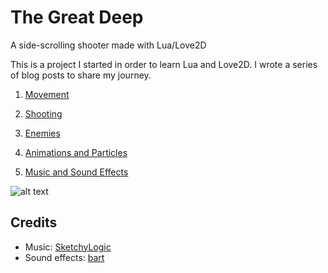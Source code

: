 # The Great Deep
A side-scrolling shooter made with Lua/Love2D

This is a project I started in order to learn Lua and Love2D. I wrote a series of blog posts to share my journey.

1. [Movement](https://dev.to/jeansberg/make-a-shooter-in-lualove2d---part-1)

2. [Shooting](https://dev.to/jeansberg/make-a-shooter-in-lualove2d---part-2)

3. [Enemies](https://dev.to/jeansberg/make-a-shooter-in-lualove2d---part-3)

4. [Animations and Particles](https://dev.to/jeansberg/make-a-shooter-in-lualove2d---animations-and-particles)

5. [Music and Sound Effects](https://dev.to/jeansberg/make-a-shooter-in-lualove2d---music-and-sound-effects)

![alt text](https://thepracticaldev.s3.amazonaws.com/i/tkyaysrbzx050gehju4m.gif "So much eyecandy!")

## Credits
* Music: [SketchyLogic](https://opengameart.org/content/nes-shooter-music-5-tracks-3-jingles)
* Sound effects: [bart](https://opengameart.org/content/8-bit-platformer-sfx)
